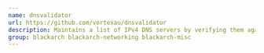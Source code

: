 ```yaml
---
name: dnsvalidator
url: https://github.com/vortexau/dnsvalidator
description: Maintains a list of IPv4 DNS servers by verifying them against baseline servers, and ensuring accurate responses.
group: blackarch blackarch-networking blackarch-misc
---
```

